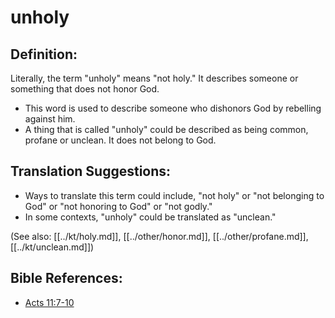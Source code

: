 # unholy #

## Definition: ##

Literally, the term "unholy" means "not holy." It describes someone or something that does not honor God.

* This word is used to describe someone who dishonors God by rebelling against him.
* A thing that is called "unholy" could be described as being common, profane or unclean. It does not belong to God.

## Translation Suggestions: ##

* Ways to translate this term could include, "not holy" or "not belonging to God" or "not honoring to God" or "not godly."
* In some contexts, "unholy" could be translated as "unclean."

(See also: [[../kt/holy.md]], [[../other/honor.md]], [[../other/profane.md]], [[../kt/unclean.md]])

## Bible References: ##

* [Acts 11:7-10](en/tn/act/help/11/07)